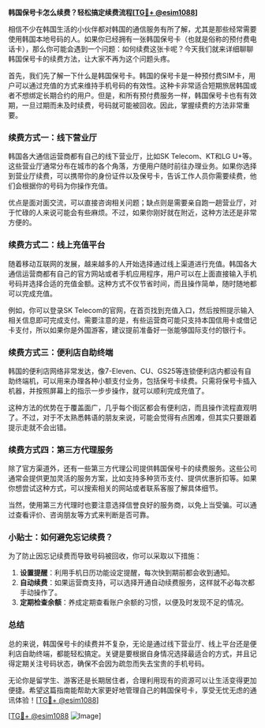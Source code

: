 **韩国保号卡怎么续费？轻松搞定续费流程[[TG💪+ @esim1088](https://t.me/s/esim1088)]**

相信不少在韩国生活的小伙伴都对韩国的通信服务有所了解，尤其是那些经常需要使用韩国本地号码的人。如果你已经拥有一张韩国保号卡（也就是俗称的预付费电话卡），那么你可能会遇到一个问题：如何续费这张卡呢？今天我们就来详细聊聊韩国保号卡的续费方法，让大家不再为这个问题头疼。

首先，我们先了解一下什么是韩国保号卡。韩国的保号卡是一种预付费SIM卡，用户可以通过充值的方式来维持手机号码的有效性。这种卡非常适合短期旅居韩国或者不想绑定长期合约的用户。但是，和所有预付费服务一样，韩国保号卡也有有效期，一旦过期而未及时续费，号码就可能被回收。因此，掌握续费的方法非常重要。

### 续费方式一：线下营业厅

韩国各大通信运营商都有自己的线下营业厅，比如SK Telecom、KT和LG U+等。这些营业厅通常分布在城市的各个角落，方便用户随时前往办理业务。如果你选择到营业厅续费，可以携带你的身份证件以及保号卡，告诉工作人员你需要续费，他们会根据你的号码为你操作充值。

优点是面对面交流，可以直接咨询相关问题；缺点则是需要亲自跑一趟营业厅，对于忙碌的人来说可能会有些麻烦。不过，如果你刚好就在附近，这种方法还是非常方便的。

### 续费方式二：线上充值平台

随着移动互联网的发展，越来越多的人开始选择通过线上渠道进行充值。韩国各大通信运营商都有自己的官方网站或者手机应用程序，用户可以在上面直接输入手机号码并选择合适的充值金额。这种方式不仅节省时间，而且操作简单，随时随地都可以完成充值。

例如，你可以登录SK Telecom的官网，在首页找到充值入口，然后按照提示输入相关信息即可完成支付。需要注意的是，有些运营商可能只支持本国信用卡或借记卡支付，所以如果你是外国游客，建议提前准备好一张能够国际支付的银行卡。

### 续费方式三：便利店自助终端

韩国的便利店网络非常发达，像7-Eleven、CU、GS25等连锁便利店内都设有自助终端机，可以用来办理各种小额支付业务，包括保号卡续费。只需将保号卡插入机器，并按照屏幕上的指示一步步操作，就可以顺利完成充值了。

这种方法的优势在于覆盖面广，几乎每个街区都会有便利店，而且操作流程直观明了。不过，对于不太熟悉韩语的朋友来说，可能会觉得有点困难，但其实只要跟着提示走就不会出错。

### 续费方式四：第三方代理服务

除了官方渠道外，还有一些第三方代理公司提供韩国保号卡的续费服务。这些公司通常会提供更加灵活的服务方案，比如支持多种货币支付、提供优惠折扣等。如果你想尝试这种方式，可以搜索相关的网站或者联系客服了解具体细节。

当然，使用第三方代理时也要注意选择信誉良好的服务商，以免上当受骗。可以通过查看评价、咨询朋友等方式来判断是否可靠。

### 小贴士：如何避免忘记续费？

为了防止因忘记续费而导致号码被回收，你可以采取以下措施：

1. **设置提醒**：利用手机日历功能设定提醒，每次快到期前都会收到通知。
2. **自动续费**：如果运营商支持，可以选择开通自动续费服务，这样就不必每次都手动操作了。
3. **定期检查余额**：养成定期查看账户余额的习惯，以便及时发现不足的情况。

### 总结

总的来说，韩国保号卡的续费并不复杂，无论是通过线下营业厅、线上平台还是便利店自助终端，都能轻松搞定。关键是要根据自身情况选择最适合的方式，并且记得定期关注号码状态，确保不会因为疏忽而失去宝贵的手机号码。

无论你是留学生、游客还是长期居住者，合理利用现有的资源可以让生活变得更加便捷。希望这篇指南能帮助大家更好地管理自己的韩国保号卡，享受无忧无虑的通讯体验！[[TG💪+ @esim1088](https://t.me/s/esim1088)] 

[[TG💪+ @esim1088](https://t.me/s/esim1088) ![Image](https://i.postimg.cc/4NQfJmqS/Snipaste-2025-05-13-00-14-12.png)]